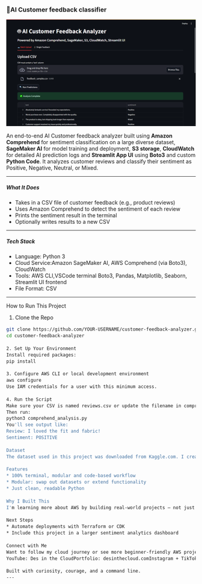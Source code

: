 ### 🧠AI Customer feedback classifier

<img src="./screenshots/csv upload dark.png">

An end-to-end AI Customer feedback analyzer built using **Amazon Comprehend** for sentiment classification on a large diverse dataset, **SageMaker AI** for model training and deployment, **S3 storage**, **CloudWatch** for detailed AI prediction logs and **Streamlit App UI** using **Boto3** and custom **Python Code**. It analyzes customer reviews and classify their sentiment as Positive, Negative, Neutral, or Mixed.



---

##### What It Does

- Takes in a CSV file of customer feedback (e.g., product reviews)
- Uses Amazon Comprehend to detect the sentiment of each review
- Prints the sentiment result in the terminal
- Optionally writes results to a new CSV

---

##### Tech Stack

- Language: Python 3
- Cloud Service:Amazon SageMaker AI, AWS Comprehend (via Boto3), CloudWatch
- Tools: AWS CLI,VSCode terminal Boto3, Pandas, Matplotlib, Seaborn, Streamlit UI frontend
- File Format: CSV

---

How to Run This Project

1. Clone the Repo

```bash
git clone https://github.com/YOUR-USERNAME/customer-feedback-analyzer.git
cd customer-feedback-analyzer

2. Set Up Your Environment
Install required packages:
pip install

3. Configure AWS CLI or local development environment
aws configure
Use IAM credentials for a user with this minimum access.

4. Run the Script
Make sure your CSV is named reviews.csv or update the filename in comprehend_analysis.py.
Then run:
python3 comprehend_analysis.py
You'll see output like:
Review: I loved the fit and fabric!
Sentiment: POSITIVE

Dataset
The dataset used in this project was downloaded from Kaggle.com. I created a free Kaggle account and selected a customer reviews dataset that includes a column with customer-written feedback. You can use any dataset with a review_text or Review Text column.

Features
* 100% terminal, modular and code-based workflow
* Modular: swap out datasets or extend functionality
* Just clean, readable Python

Why I Built This
I'm learning more about AWS by building real-world projects — not just watching videos or reading docs. This is one of the first projects in my "Cloud Build Chronicles" series, where I document my growth, share code, and help demystify tech for other career changers.

Next Steps
* Automate deployments with Terraform or CDK
* Include this project in a larger sentiment analytics dashboard

Connect with Me
Want to follow my cloud journey or see more beginner-friendly AWS projects?
YouTube: Des in the CloudPortfolio: desinthecloud.comInstagram + TikTok: @desinthecloud

Built with curiosity, courage, and a command line.
---